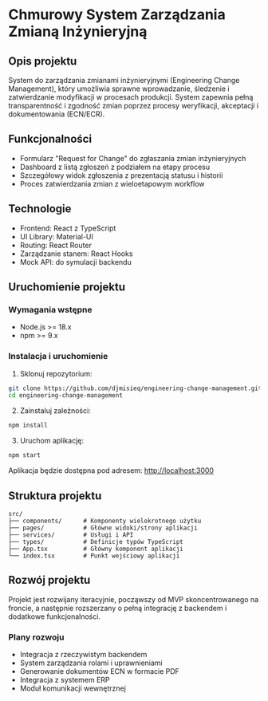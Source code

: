 # Chmurowy System Zarządzania Zmianą Inżynieryjną

## Opis projektu

System do zarządzania zmianami inżynieryjnymi (Engineering Change Management), który umożliwia sprawne wprowadzanie, śledzenie i zatwierdzanie modyfikacji w procesach produkcji. System zapewnia pełną transparentność i zgodność zmian poprzez procesy weryfikacji, akceptacji i dokumentowania (ECN/ECR).

## Funkcjonalności

- Formularz "Request for Change" do zgłaszania zmian inżynieryjnych
- Dashboard z listą zgłoszeń z podziałem na etapy procesu
- Szczegółowy widok zgłoszenia z prezentacją statusu i historii
- Proces zatwierdzania zmian z wieloetapowym workflow

## Technologie

- Frontend: React z TypeScript
- UI Library: Material-UI
- Routing: React Router
- Zarządzanie stanem: React Hooks
- Mock API: do symulacji backendu

## Uruchomienie projektu

### Wymagania wstępne

- Node.js >= 18.x
- npm >= 9.x

### Instalacja i uruchomienie

1. Sklonuj repozytorium:
```bash
git clone https://github.com/djmisieq/engineering-change-management.git
cd engineering-change-management
```

2. Zainstaluj zależności:
```bash
npm install
```

3. Uruchom aplikację:
```bash
npm start
```

Aplikacja będzie dostępna pod adresem: [http://localhost:3000](http://localhost:3000)

## Struktura projektu

```
src/
├── components/      # Komponenty wielokrotnego użytku
├── pages/           # Główne widoki/strony aplikacji
├── services/        # Usługi i API
├── types/           # Definicje typów TypeScript
├── App.tsx          # Główny komponent aplikacji
└── index.tsx        # Punkt wejściowy aplikacji
```

## Rozwój projektu

Projekt jest rozwijany iteracyjnie, począwszy od MVP skoncentrowanego na froncie, a następnie rozszerzany o pełną integrację z backendem i dodatkowe funkcjonalności.

### Plany rozwoju

- Integracja z rzeczywistym backendem
- System zarządzania rolami i uprawnieniami
- Generowanie dokumentów ECN w formacie PDF
- Integracja z systemem ERP
- Moduł komunikacji wewnętrznej

